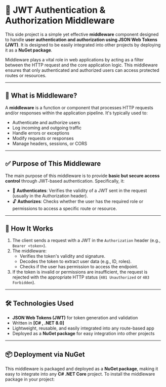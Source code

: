 # 🔐 JWT Authentication & Authorization Middleware

This side project is a simple yet effective **middleware** component designed to handle **user authentication and authorization using JSON Web Tokens (JWT)**. It is designed to be easily integrated into other projects by deploying it as a **NuGet package**.

Middleware plays a vital role in web applications by acting as a filter between the HTTP request and the core application logic. This middleware ensures that only authenticated and authorized users can access protected routes or resources.

---

## 🧩 What is Middleware?

A **middleware** is a function or component that processes HTTP requests and/or responses within the application pipeline. It's typically used to:

- Authenticate and authorize users
- Log incoming and outgoing traffic
- Handle errors or exceptions
- Modify requests or responses
- Manage headers, sessions, or CORS

---

## ✅ Purpose of This Middleware

The main purpose of this middleware is to provide **basic but secure access control** through JWT-based authentication. Specifically, it:

- 🔐 **Authenticates**: Verifies the validity of a JWT sent in the request (usually in the Authorization header).
- 🔓 **Authorizes**: Checks whether the user has the required role or permissions to access a specific route or resource.

---

## 🔧 How It Works

1. The client sends a request with a JWT in the `Authorization` header (e.g., `Bearer <token>`).
2. The middleware:
   - Verifies the token's validity and signature.
   - Decodes the token to extract user data (e.g., ID, roles).
   - Checks if the user has permission to access the endpoint.
3. If the token is invalid or permissions are insufficient, the request is rejected with the appropriate HTTP status (`401 Unauthorized` or `403 Forbidden`).

---

## 🛠️ Technologies Used

- **JSON Web Tokens (JWT)** for token generation and validation
- Written in **[C# , .NET 8.0]**
- Lightweight, reusable, and easily integrated into any route-based app
- Deployed as a **NuGet package** for easy integration into other projects

---

## 📦 Deployment via NuGet

This middleware is packaged and deployed as a **NuGet package**, making it easy to integrate into any **C# .NET Core** project. To install the middleware package in your project:
